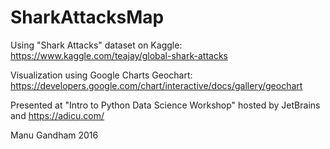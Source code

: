 # SharkAttacksMap


Using "Shark Attacks" dataset on Kaggle: https://www.kaggle.com/teajay/global-shark-attacks


Visualization using Google Charts Geochart: https://developers.google.com/chart/interactive/docs/gallery/geochart


Presented at "Intro to Python Data Science Workshop" hosted by JetBrains and https://adicu.com/

Manu Gandham 2016
